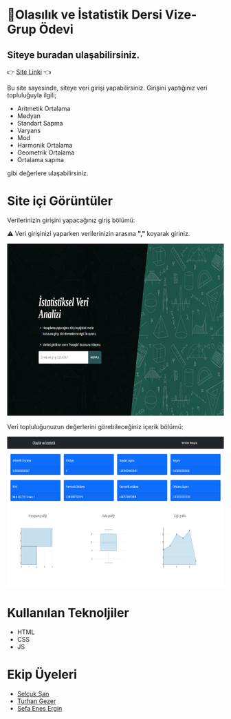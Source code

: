 # 🧮Olasılık ve İstatistik Dersi Vize-Grup Ödevi

## Siteye buradan ulaşabilirsiniz.
👉 [Site Linki](https://ahmetmert1.github.io/olasilik-istatistik-vize/giris.html) 👈

Bu site sayesinde, siteye veri girişi yapabilirsiniz.
Girişini yaptığınız veri topluluğuyla ilgili;

- Aritmetik Ortalama
- Medyan
- Standart Sapma
- Varyans
- Mod 
- Harmonik Ortalama
- Geometrik Ortalama
- Ortalama sapma

gibi değerlere ulaşabilirsiniz.

# Site içi Görüntüler

Verilerinizin girişini yapacağınız giriş bölümü:

⚠️ Veri girişinizi yaparken verilerinizin arasına <b>","</b> koyarak giriniz.

<img src="olasilikresimler/giris.PNG"  width="600" height="400">

Veri topluluğunuzun değerlerini görebileceğiniz içerik bölümü:

<img src="olasilikresimler/icerik.PNG"  width="600" height="350">

# Kullanılan Teknoljiler

- HTML
- CSS
- JS

# Ekip Üyeleri

- [Selçuk Şan](https://github.com/selcuksan)
- [Turhan Gezer](https://github.com/turhangezer)
- [Sefa Enes Ergin](https://github.com/sefaenesergin) 

